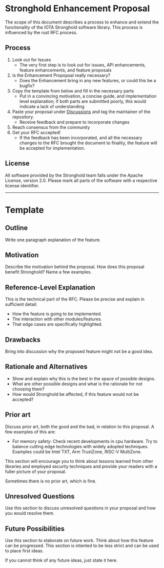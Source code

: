 # Stronghold Enhancement Proposal

The scope of this document describes a process to enhance and extend the functionality of the IOTA Stronghold software library. This process is influenced by the rust RFC process. 


## Process

1. Look out for Issues
    - The very first step is to look out for issues, API enhancements, feature enhancements, and feature proposals
2. Is the Enhancement Propopsal really necessary?
    - Does the Enhancement bring in any new features, or could this be a bugfix?
3. Copy the template from below and fill in the necessary parts
    - Put in a convincing motivation, a concise guide, and implementation level explanation; if both parts are submitted poorly, this would indicate a lack of understanding
4. Paste your proposal under [Discussions](https://github.com/iotaledger/stronghold.rs/discussion) and tag the maintainer of the repository. 
    - Receive feedback and prepare to incorporate changes 
5. Reach consensus from the community
6. Get your RFC accepted!
    - If the feedback has been incorporated, and all the necessary changes to the RFC brought the document to finality, the feature will be accepted for implementation. 


## License

All software provided by the Stronghold team falls under the Apache License, version 2.0. Please mark all parts of the software with a respective license identifier.

---

# Template 

## Outline

Write one paragraph explanation of the feature.

## Motivation

Describe the motivation behind the proposal. How does this proposal benefit Stronghold? Name a few examples.

## Reference-Level Explanation

This is the technical part of the RFC. Please be precise and explain in sufficient detail:

- How the feature is going to be implemented.
- The interaction with other modules/features.
- That edge cases are specifically highlighted.

## Drawbacks

Bring into discussion why the proposed feature might not be a good idea. 

## Rationale and Alternatives

- Show and explain why this is the best in the space of possible designs.
- What are other possible designs and what is the rationale for not choosing them?
- How would Stronghold be affected, if this feature would not be accepted?

## Prior art

Discuss prior art, both the good and the bad, in relation to this proposal. 
A few examples of this are:

- For memory safety: Check recent developments in cpu hardware. Try to balance cutting edge technologies with widely adopted techniques. Examples could be Intel TXT, Arm TrustZone, RISC-V MultiZone.

This section will encourage you to think about lessons learned from other libraries and employed security techniques and provide your readers with a fuller picture of your proposal. 

Sometimes there is no prior art, which is fine. 

## Unresolved Questions

Use this section to discuss unresolved questions in your proposal and how you would resolve them. 

## Future Possibilities

Use this section to elaborate on future work. Think about how this feature can be progressed. This section is intented to be less strict and can be used to place first ideas.

If you cannot think of any future ideas, just state it here. 